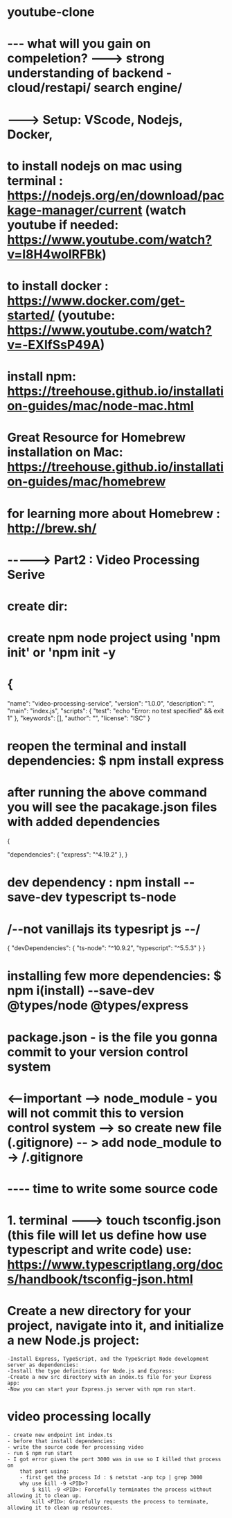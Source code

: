 # youtube-clone

# --- what will you gain on compeletion?  ---> strong understanding of backend - cloud/restapi/ search engine/

# ---> Setup: VScode, Nodejs, Docker, 
# to install nodejs on mac using terminal : https://nodejs.org/en/download/package-manager/current (watch youtube if needed: https://www.youtube.com/watch?v=I8H4wolRFBk)

# to install docker : https://www.docker.com/get-started/ (youtube: https://www.youtube.com/watch?v=-EXlfSsP49A)

# install npm: https://treehouse.github.io/installation-guides/mac/node-mac.html
# Great Resource for Homebrew installation on Mac: https://treehouse.github.io/installation-guides/mac/homebrew 
# for learning more about Homebrew : http://brew.sh/


# -----> Part2 : Video Processing Serive
# create dir: 
# create npm node project using 'npm init' or 'npm init -y
# {
  "name": "video-processing-service",
  "version": "1.0.0",
  "description": "",
  "main": "index.js",
  "scripts": {
    "test": "echo \"Error: no test specified\" && exit 1"
  },
  "keywords": [],
  "author": "",
  "license": "ISC"
} 
# reopen the terminal and install dependencies:  $ npm install express
# after running the above command you will see the pacakage.json files with added dependencies
{

  "dependencies": {
    "express": "^4.19.2"
  },
}

# dev dependency : npm install --save-dev typescript ts-node 
# /--not vanillajs its typesript js --/
{
  "devDependencies": {
    "ts-node": "^10.9.2",
    "typescript": "^5.5.3"
  }
}

# installing few more dependencies: $ npm i(install) --save-dev @types/node @types/express 

# package.json - is the file you gonna commit to your version control system

# <--important --> node_module - you will not commit this to version control system --> so create new file (.gitignore) -- > add node_module to -> /.gitignore

# ---- time to write some source code
# 1. terminal ---> touch tsconfig.json (this file will let us define how use typescript and write code) use: https://www.typescriptlang.org/docs/handbook/tsconfig-json.html

# Create a new directory for your project, navigate into it, and initialize a new Node.js project:
    -Install Express, TypeScript, and the TypeScript Node development server as dependencies: 
    -Install the type definitions for Node.js and Express:
    -Create a new src directory with an index.ts file for your Express app:
    -Now you can start your Express.js server with npm run start.

# video processing locally
    - create new endpoint int index.ts
    - before that install dependencies: 
    - write the source code for processing video 
    - run $ npm run start 
    - I got error given the port 3000 was in use so I killed that process on 
        that port using: 
        - first get the process Id : $ netstat -anp tcp | grep 3000
        why use kill -9 <PID>? 
            $ kill -9 <PID>: Forcefully terminates the process without allowing it to clean up.
            kill <PID>: Gracefully requests the process to terminate, allowing it to clean up resources.
    

    

